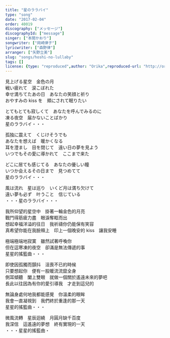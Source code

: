 ```yaml
---
title: "星のララバイ"
type: "song"
date: "2017-02-04"
order: 40019
discography: ["メッセージ"]
discographyId: ["message"]
singer: ["本間かおり"]
songwriter: ["岡崎律子"]
lyricwriter: ["森野律"]
arranger: ["矢野立美"]
slug: "songs/hoshi-no-lullaby"
tags: []
license: {type: "reproduced",author: "Orika",reproduced-url: "http://orikamushi.myweb.hinet.net",reproduced-website: "織歌蟲"}
---
```


見上げる星空　金色の月   
戦い疲れて　涙こぼれた   
幸せ満ちてたあの日　あなたの笑顔と祈り   
おやすみの kiss を　頬にされて眠りたい  
  
とてもとても寂しくて　あなたを呼んでみるのに   
凍る夜空　届かないことばかり　  
星のララバイ・・・   
  
孤独に震えて　くじけそうでも   
あなたを想えば　暖かくなる   
耳を澄まし　目を閉じて　遠い日の夢を見よう   
いつでもその愛に導かれて　ここまで来た   
  
どこに居ても感じてる　あなたの優しい瞳   
いつか会えるその日まで　見つめてて　  
星のララバイ・・・   
  
風は流れ　星は巡り　いくど月は満ち欠けて   
遠い夢も必ず　叶うこと　信じている   
・・・星のララバイ・・・  
  
我所仰望的星空中　掛著一輪金色的月亮  
戰鬥得筋疲力盡　眼淚奪眶而出  
想起幸福洋溢的往日　我祈禱你仍能保有笑容  
真希望你能在我臉頰上　印上一個晚安的 kiss　讓我安睡  
  
極端極端地寂寞　雖然試著呼喚你  
但在這寒凍的夜空　卻滿是無法傳遞的事　  
星星的搖籃曲・・・   
  
即使因孤獨而顫抖　沮喪不已的時候  
只要想起你　便有一股暖流流竄全身  
側耳傾聽　闔上雙眼　就做一個關於遙遠未來的夢吧  
長此以往因為有你的愛引導我　才走到這兒的  
  
無論身處何地我都能感覺　你溫柔的眼眸  
我會一直凝視到　我們終於重逢的那一天　  
星星的搖籃曲・・・   
  
微風流轉　星辰迴繞　月圓月缺千百度  
我深信　這遙遠的夢想　終有實現的一天  
・・・星星的搖籃曲・
